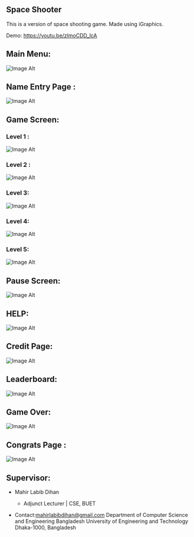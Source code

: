 ## Space Shooter

This is a version of space shooting game. Made using iGraphics.

Demo: https://youtu.be/zlmoCDD_lcA

## Main Menu: 
![Image Alt](https://github.com/zamee0/space_shooting-/blob/8e179d9aadb8ed479163d99f3c875e774b8e3220/Modern-iGraphics-0.4.0/menu.png)

## Name Entry Page : 
![Image Alt](https://github.com/zamee0/space_shooting-/blob/b7cf2b7a4c5e61fc8b5bec83799b07ed3eae276f/Modern-iGraphics-0.4.0/name.png)

## Game Screen:
### Level 1 : 
![Image Alt](https://github.com/zamee0/space_shooting-/blob/a74f05eda289844ceb4838152c150224394c83f9/Modern-iGraphics-0.4.0/Screenshot%202025-07-29%20212254.png)
### Level 2 : 
![Image Alt](https://github.com/zamee0/space_shooting-/blob/5524fea192fd3a4aa1a09e5ead2894c1740621d2/Modern-iGraphics-0.4.0/Screenshot%202025-07-30%20110036.png) 
### Level 3: 
![Image Alt](https://github.com/zamee0/space_shooting-/blob/5524fea192fd3a4aa1a09e5ead2894c1740621d2/Modern-iGraphics-0.4.0/Screenshot%202025-07-30%20110237.png)
### Level 4: 
![Image Alt](https://github.com/zamee0/space_shooting-/blob/5524fea192fd3a4aa1a09e5ead2894c1740621d2/Modern-iGraphics-0.4.0/Screenshot%202025-07-30%20110419.png)
### Level 5: 
![Image Alt](https://github.com/zamee0/space_shooting-/blob/5524fea192fd3a4aa1a09e5ead2894c1740621d2/Modern-iGraphics-0.4.0/Screenshot%202025-07-30%20110543.png)




## Pause Screen: 
![Image Alt](https://github.com/zamee0/space_shooting-/blob/a74f05eda289844ceb4838152c150224394c83f9/Modern-iGraphics-0.4.0/pause.png)

## HELP:
![Image Alt](https://github.com/zamee0/space_shooting-/blob/a74f05eda289844ceb4838152c150224394c83f9/Modern-iGraphics-0.4.0/help.png)

## Credit Page: 
![Image Alt](https://github.com/zamee0/space_shooting-/blob/77da7160e81e10a88f0435d256d53a4ab1aafd72/Modern-iGraphics-0.4.0/credit.png)

## Leaderboard:
![Image Alt](https://github.com/zamee0/space_shooting-/blob/77da7160e81e10a88f0435d256d53a4ab1aafd72/Modern-iGraphics-0.4.0/Screenshot%202025-07-29%20212956.png)

## Game Over: 
![Image Alt](https://github.com/zamee0/space_shooting-/blob/77da7160e81e10a88f0435d256d53a4ab1aafd72/Modern-iGraphics-0.4.0/deathpage.png)

## Congrats Page :
![Image Alt](https://github.com/zamee0/space_shooting-/blob/77da7160e81e10a88f0435d256d53a4ab1aafd72/Modern-iGraphics-0.4.0/winscreen.png)


## Supervisor: 
* Mahir Labib Dihan 
    - Adjunct Lecturer | CSE, BUET

* Contact:mahirlabibdihan@gmail.com
     Department of Computer Science and Engineering Bangladesh University of Engineering and Technology Dhaka-1000, Bangladesh

